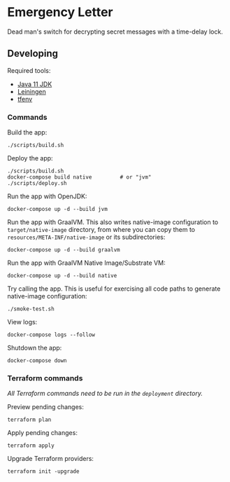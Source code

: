 # Emergency Letter

Dead man's switch for decrypting secret messages with a time-delay lock.

## Developing

Required tools:

- [Java 11 JDK](https://www.oracle.com/java/technologies/javase-downloads.html)
- [Leiningen](https://leiningen.org)
- [tfenv](https://github.com/tfutils/tfenv)

### Commands

Build the app:

    ./scripts/build.sh

Deploy the app:

    ./scripts/build.sh
    docker-compose build native         # or "jvm"
    ./scripts/deploy.sh

Run the app with OpenJDK:

    docker-compose up -d --build jvm

Run the app with GraalVM. This also writes native-image configuration to `target/native-image` directory, from where you
can copy them to `resources/META-INF/native-image` or its subdirectories:

    docker-compose up -d --build graalvm

Run the app with GraalVM Native Image/Substrate VM:

    docker-compose up -d --build native

Try calling the app. This is useful for exercising all code paths to generate native-image configuration:

    ./smoke-test.sh

View logs:

    docker-compose logs --follow

Shutdown the app:

    docker-compose down

### Terraform commands

*All Terraform commands need to be run in the `deployment` directory.*

Preview pending changes:

    terraform plan

Apply pending changes:

    terraform apply

Upgrade Terraform providers:

    terraform init -upgrade
